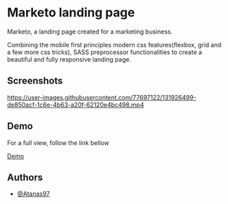 
# Marketo landing page

Marketo, a landing page created for a marketing business. 

Combining the mobile first principles 
modern css features(flexbox, grid and a few more css tricks), SASS preprocessor functionalities to create a beautiful and fully responsive landing page.


## Screenshots


https://user-images.githubusercontent.com/77697122/131926499-de850acf-1c6e-4b63-a20f-62120e4bc498.mp4


  
## Demo
For a full view, follow the link bellow

[Demo](https://iridescent-custard-4d3216.netlify.app/)

  
## Authors

- [@Atanas97](https://www.github.com/Atanas97)

  
